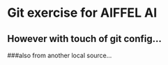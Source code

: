 # Git exercise for AIFFEL AI
## However with touch of git config...
###also from another local source...
